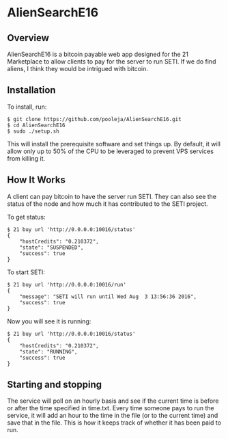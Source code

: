 # AlienSearchE16

## Overview
AlienSearchE16 is a bitcoin payable web app designed for the 21 Marketplace to allow clients to pay for the server to run SETI.  If we do find
aliens, I think they would be intrigued with bitcoin.

## Installation
To install, run:

```
$ git clone https://github.com/pooleja/AlienSearchE16.git
$ cd AlienSearchE16
$ sudo ./setup.sh
```

This will install the prerequisite software and set things up.  By default, it will allow only up to 50% of the CPU to be leveraged to prevent
VPS services from killing it.

## How It Works
A client can pay bitcoin to have the server run SETI.  They can also see the status of the node and how much it has contributed to the SETI project.

To get status:
```
$ 21 buy url 'http://0.0.0.0:10016/status'
{
    "hostCredits": "0.210372",
    "state": "SUSPENDED",
    "success": true
}
```

To start SETI:
```
$ 21 buy url 'http://0.0.0.0:10016/run'
{
    "message": "SETI will run until Wed Aug  3 13:56:36 2016",
    "success": true
}

```

Now you will see it is running:
```
$ 21 buy url 'http://0.0.0.0:10016/status'
{
    "hostCredits": "0.210372",
    "state": "RUNNING",
    "success": true
}
```

## Starting and stopping
The service will poll on an hourly basis and see if the current time is before or after the time specified in time.txt.  Every time someone pays
to run the service, it will add an hour to the time in the file (or to the current time) and save that in the file.  This is how it keeps track of
whether it has been paid to run.
